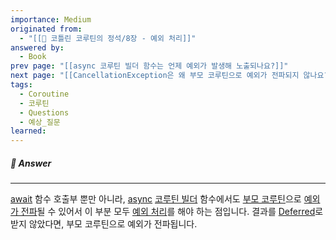 ```yaml
---
importance: Medium
originated from:
  - "[[📘 코틀린 코루틴의 정석/8장 - 예외 처리]]"
answered by:
  - Book
prev page: "[[async 코루틴 빌더 함수는 언제 예외가 발생해 노출되나요?]]"
next page: "[[CancellationException은 왜 부모 코루틴으로 예외가 전파되지 않나요?]]"
tags:
  - Coroutine
  - 코루틴
  - Questions
  - 예상_질문
learned:
---
```

##### 💬 Answer
---
[await](Deferred.await.md) 함수 호출부 뿐만 아니라, [async](CoroutineScope.async.md) [코루틴 빌더](코루틴%20빌더.md) 함수에서도 [부모 코루틴](부모%20코루틴.md)으로 [예외가 전파](예외%20전파.md)될 수 있어서 이 부분 모두 [예외 처리](예외%20처리.md)를 해야 하는 점입니다.
결과를 [Deferred](Deferred.md)로 받지 않았다면, 부모 코루틴으로 예외가 전파됩니다.

